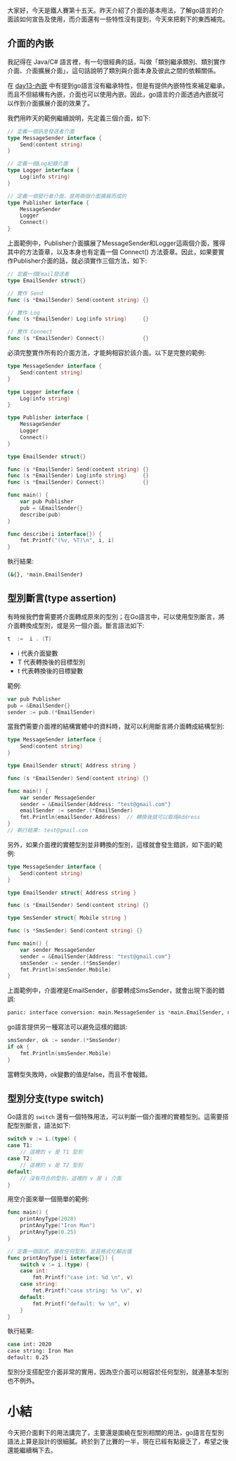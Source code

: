 大家好，今天是鐵人賽第十五天。昨天介紹了介面的基本用法，了解go語言的介面該如何宣告及使用，而介面還有一些特性沒有提到，今天來把剩下的東西補完。



## 介面的內嵌

我記得在 Java/C# 語言裡，有一句很經典的話，叫做「類別繼承類別、類別實作介面、介面擴展介面」，這句話說明了類別與介面本身及彼此之間的依賴關係。

在 [day13-內嵌](https://ithelp.ithome.com.tw/articles/10217359) 中有提到go語言沒有繼承特性，但是有提供內嵌特性來補足繼承，而且不但結構有內嵌，介面也可以使用內嵌。因此，go語言的介面透過內嵌就可以作到介面擴展介面的效果了。

我們用昨天的範例繼續說明，先定義三個介面，如下:

```go
// 定義一個訊息發送者介面
type MessageSender interface {
	Send(content string)
}

// 定義一個Log紀錄介面
type Logger interface {
	Log(info string)
}

// 定義一個發行者介面，是用兩個介面擴展而成的
type Publisher interface {
	MessageSender
	Logger
    Connect()
}
```

上面範例中，Publisher介面擴展了MessageSender和Logger這兩個介面，獲得其中的方法簽章，以及本身也有定義一個 Connect() 方法簽章。因此，如果要實作Publisher介面的話，就必須實作三個方法，如下:

```go
// 定義一個Email發送者
type EmailSender struct{}

// 實作 Send
func (s *EmailSender) Send(content string) {}

// 實作 Log
func (s *EmailSender) Log(info string)     {}

// 實作 Connect
func (s *EmailSender) Connect()            {}
```

必須完整實作所有的介面方法，才能夠相容於該介面。以下是完整的範例:

```go
type MessageSender interface {
	Send(content string)
}

type Logger interface {
	Log(info string)
}

type Publisher interface {
	MessageSender
	Logger
	Connect()
}

type EmailSender struct{}

func (s *EmailSender) Send(content string) {}
func (s *EmailSender) Log(info string)     {}
func (s *EmailSender) Connect()            {}

func main() {
	var pub Publisher
	pub = &EmailSender{}
	describe(pub)
}

func describe(i interface{}) {
	fmt.Printf("(%v, %T)\n", i, i)
}
```

執行結果:

```bash
(&{}, *main.EmailSender)
```



## 型別斷言(type assertion)

有時候我們會需要將介面轉成原來的型別；在Go語言中，可以使用型別斷言，將介面轉換成型別，或是另一個介面。斷言語法如下:

```go
t  :=  i . (T)
```

- i 代表介面變數
- T 代表轉換後的目標型別
- t 代表轉換後的目標變數

範例:

```go
var pub Publisher
pub = &EmailSender{}
sender := pub.(*EmailSender)
```

當我們需要介面裡的結構實體中的資料時，就可以利用斷言將介面轉成結構型別:

```go
type MessageSender interface {
	Send(content string)
}

type EmailSender struct{ Address string }

func (s *EmailSender) Send(content string) {}

func main() {
	var sender MessageSender
	sender = &EmailSender{Address: "test@gmail.com"}
	emailSender := sender.(*EmailSender)
	fmt.Println(emailSender.Address)  // 轉換後就可以取得Address
}
// 執行結果: test@gmail.com
```

另外，如果介面裡的實體型別並非轉換的型別，這樣就會發生錯誤，如下面的範例:

```go
type MessageSender interface {
	Send(content string)
}

type EmailSender struct{ Address string }

func (s *EmailSender) Send(content string) {}

type SmsSender struct{ Mobile string }

func (s *SmsSender) Send(content string) {}

func main() {
	var sender MessageSender
	sender = &EmailSender{Address: "test@gmail.com"}
	smsSender := sender.(*SmsSender)
	fmt.Println(smsSender.Mobile)
}
```

上面範例中，介面裡是EmailSender，卻要轉成SmsSender，就會出現下面的錯誤:

```bash
panic: interface conversion: main.MessageSender is *main.EmailSender, not *main.SmsSender
```

go語言提供另一種寫法可以避免這樣的錯誤:

```go
smsSender, ok := sender.(*SmsSender)
if ok {
    fmt.Println(smsSender.Mobile)
}
```

當轉型失敗時，ok變數的值是false，而且不會報錯。



## 型別分支(type switch)

Go語言的 `switch` 還有一個特殊用法，可以判斷一個介面裡的實體型別。這需要搭配型別斷言，語法如下:

```go
switch v := i.(type) {
case T1:
    // 這裡的 v 是 T1 型別
case T2:
    // 這裡的 v 是 T2 型別
default:
    // 沒有符合的型別，這裡的 v 是 i 介面
}
```

用空介面來舉一個簡單的範例:

```go
func main() {
	printAnyType(2020)
	printAnyType("Iron Man")
	printAnyType(0.25)
}

// 定義一個函式，接收任何型別，並且格式化輸出值
func printAnyType(i interface{}) {
	switch v := i.(type) {
	case int:
		fmt.Printf("case int: %d \n", v)
	case string:
		fmt.Printf("case string: %s \n", v)
	default:
		fmt.Printf("default: %v \n", v)
	}
}
```

執行結果:

```bash
case int: 2020 
case string: Iron Man 
default: 0.25 
```

型別分支搭配空介面非常的實用，因為空介面可以相容於任何型別，就連基本型別也不例外。



# 小結

今天把介面剩下的用法講完了，主要還是圍繞在型別相關的用法，go語言在型別語法上算是設計的很細膩。終於到了比賽的一半，現在已經有點疲乏了，希望之後還能繼續稱下去。